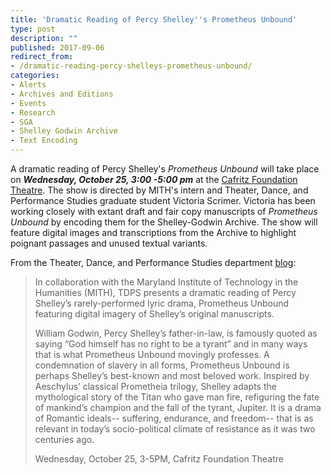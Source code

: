 ```yaml
---
title: 'Dramatic Reading of Percy Shelley''s Prometheus Unbound'
type: post
description: ""
published: 2017-09-06
redirect_from: 
- /dramatic-reading-percy-shelleys-prometheus-unbound/
categories:
- Alerts
- Archives and Editions
- Events
- Research
- SGA
- Shelley Godwin Archive
- Text Encoding
---
```

A dramatic reading of Percy Shelley's _Prometheus Unbound_ will take place on _**Wednesday, October 25, 3:00 -5:00 pm**_ at the [Cafritz Foundation Theatre](http://theclarice.umd.edu/venues/cafritz-foundation-theatre). The show is directed by MITH's intern and Theater, Dance, and Performance Studies graduate student Victoria Scrimer. Victoria has been working closely with extant draft and fair copy manuscripts of _Prometheus Unbound_ by encoding them for the Shelley-Godwin Archive. The show will feature digital images and transcriptions from the Archive to highlight poignant passages and unused textual variants.

From the Theater, Dance, and Performance Studies department [blog](http://tdps.umd.edu/event/2013-2014/wednesday-lecture-series-2):

> In collaboration with the Maryland Institute of Technology in the Humanities (MITH), TDPS presents a dramatic reading of Percy Shelley’s rarely-performed lyric drama, Prometheus Unbound featuring digital imagery of Shelley’s original manuscripts.
>
> William Godwin, Percy Shelley’s father-in-law, is famously quoted as saying “God himself has no right to be a tyrant” and in many ways that is what Prometheus Unbound movingly professes. A condemnation of slavery in all forms, Prometheus Unbound is perhaps Shelley’s best-known and most beloved work. Inspired by Aeschylus’ classical Prometheia trilogy, Shelley adapts the mythological story of the Titan who gave man fire, refiguring the fate of mankind’s champion and the fall of the tyrant, Jupiter. It is a drama of Romantic ideals-- suffering, endurance, and freedom-- that is as relevant in today’s socio-political climate of resistance as it was two centuries ago.
>
> Wednesday, October 25, 3-5PM, Cafritz Foundation Theatre
